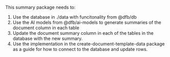 This summary package needs to:
1. Use the database in ./data with funcitonality from @dfb/db
2. Use the AI models from @dfb/ai-models to generate summaries of the document column in each table 
3. Update the document summary column in each of the tables in the database with the new summary.
4. Use the implementation in the create-document-template-data package as a guide for how to connect to the database and update rows.

